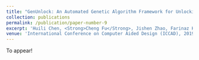 ```yaml
---
title: "GenUnlock: An Automated Genetic Algorithm Framework for Unlocking Logic Encryption"
collection: publications
permalink: /publication/paper-number-9
excerpt: 'Huili Chen, <Strong>Cheng Fu</Strong>, Jishen Zhao, Farinaz Koushanfar'
venue: 'International Conference on Computer Aided Design (ICCAD), 2019'
---
```

<!-- This paper is about the number 2. The number 3 is left for future work.
 -->

To appear!

<!-- [Download paper here](https://arxiv.org/abs/1810.02068) -->

<!-- Recommended citation: Your Name, You. (2010). "Paper Title Number 2." <i>Journal 1</i>. 1(2). -->
